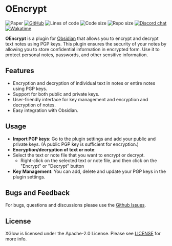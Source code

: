# OEncrypt

![Paper](https://img.shields.io/badge/Tested%20on%20Obsidian-v.1.7.4-informational)
[![GitHub](https://img.shields.io/github/license/Xezard/OEncrypt)](https://github.com/Xezard/OEncrypt/blob/master/LICENSE)
![Lines of code](https://img.shields.io/endpoint?url=https://ghloc.vercel.app/api/Xezard/OEncrypt/badge?filter=.ts&label=Lines%20of%20code&color=blue)
![Code size](https://img.shields.io/github/languages/code-size/Xezard/OEncrypt)
![Repo size](https://img.shields.io/github/repo-size/Xezard/OEncrypt)
[![Discord chat](https://img.shields.io/discord/775493797702139914?color=blue&label=discord)](https://discord.gg/JZ9uZ5aXwf)
[![Wakatime](https://wakatime.com/badge/user/d6a049ff-6a4a-43a6-84ca-2a7d63329349/project/01a424cf-1ab3-4b40-9d2d-a3a86e47b869.svg)](https://wakatime.com/badge/user/d6a049ff-6a4a-43a6-84ca-2a7d63329349/project/01a424cf-1ab3-4b40-9d2d-a3a86e47b869)

**OEncrypt** is a plugin for [Obsidian](https://obsidian.md/) that allows you to encrypt and decrypt
text notes using PGP keys. This plugin ensures the security of your notes by allowing you to store
confidential information in encrypted form. Use it to protect personal notes, passwords, and other
sensitive information.

## Features

- Encryption and decryption of individual text in notes or entire notes using PGP keys.
- Support for both public and private keys.
- User-friendly interface for key management and encryption and decryption of notes.
- Easy integration with Obsidian.

## Usage

- **Import PGP keys**: Go to the plugin settings and add your public and private keys.
  (A public PGP key is sufficient for encryption.)
- **Encryption/decryption of text or note**:
- Select the text or note file that you want to encrypt or decrypt.
    - Right-click on the selected text or note file, and then click on the "Encrypt" or "Decrypt"
      button
- **Key Management**: You can add, delete and update your PGP keys in the plugin settings.

## Bugs and Feedback

For bugs, questions and discussions please use
the [Github Issues](https://github.com/Xezard/OEncrypt/issues).

## License

XGlow is licensed under the Apache-2.0 License. Please
see [LICENSE](https://github.com/Xezard/OEncrypt/blob/master/LICENSE "LICENSE") for more info.
